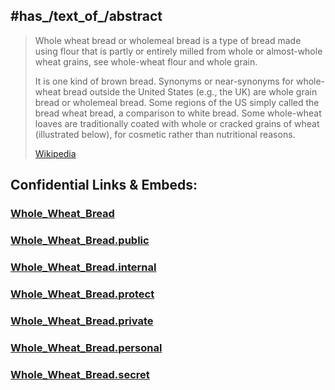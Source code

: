 
## #has_/text_of_/abstract 

> Whole wheat bread or wholemeal bread is a type of bread made 
> using flour that is partly or entirely milled from whole or almost-whole wheat grains, 
> see whole-wheat flour and whole grain. 
> 
> It is one kind of brown bread. Synonyms or near-synonyms for whole-wheat bread outside the United States (e.g., the UK) are whole grain bread or wholemeal bread. Some regions of the US simply called the bread wheat bread, a comparison to white bread. Some whole-wheat loaves are traditionally coated with whole or cracked grains of wheat (illustrated below), for cosmetic rather than nutritional reasons.
>
> [Wikipedia](https://en.wikipedia.org/wiki/Whole%20wheat%20bread) 




## Confidential Links & Embeds: 

### [Whole_Wheat_Bread](/_Standards/bio/Metabolism/Digestion/Whole_Wheat_Bread.md) 

### [Whole_Wheat_Bread.public](/_public/bio/Metabolism/Digestion/Whole_Wheat_Bread.public.md) 

### [Whole_Wheat_Bread.internal](/_internal/bio/Metabolism/Digestion/Whole_Wheat_Bread.internal.md) 

### [Whole_Wheat_Bread.protect](/_protect/bio/Metabolism/Digestion/Whole_Wheat_Bread.protect.md) 

### [Whole_Wheat_Bread.private](/_private/bio/Metabolism/Digestion/Whole_Wheat_Bread.private.md) 

### [Whole_Wheat_Bread.personal](/_personal/bio/Metabolism/Digestion/Whole_Wheat_Bread.personal.md) 

### [Whole_Wheat_Bread.secret](/_secret/bio/Metabolism/Digestion/Whole_Wheat_Bread.secret.md)


